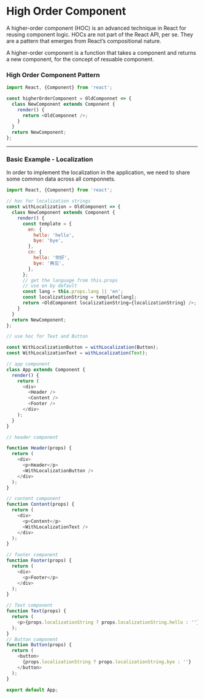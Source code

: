 # High Order Component

A higher-order component (HOC) is an advanced technique in React for reusing component logic. HOCs are not part of the React API, per se. They are a pattern that emerges from React’s compositional nature.

A higher-order component is a function that takes a component and returns a new component, for the concept of resuable component.

### High Order Component Pattern

```js
import React, {Component} from 'react';

const higherOrderComponent = OldComponnet => {
  class NewComponent extends Component {
    render() {
      return <OldComponnet />;
    }
  }
  return NewComponent;
};
```

---

### Basic Example - Localization

In order to implement the localization in the application, we need to share some common data across all componnets.

```js
import React, {Component} from 'react';

// hoc for localization strings
const withLocalization = OldComponent => {
  class NewComponent extends Component {
    render() {
      const template = {
        en: {
          hello: 'hello',
          bye: 'bye',
        },
        cn: {
          hello: '你好',
          bye: '再见',
        },
      };
      // get the language from this.props
      // use en by default
      const lang = this.props.lang || 'en';
      const localizationString = template[lang];
      return <OldComponent localizationString={localizationString} />;
    }
  }
  return NewComponent;
};

// use hoc for Text and Button

const WithLocalizationButton = withLocalization(Button);
const WithLocalizationText = withLocalization(Text);

// app component
class App extends Component {
  render() {
    return (
      <div>
        <Header />
        <Content />
        <Footer />
      </div>
    );
  }
}

// header component

function Header(props) {
  return (
    <div>
      <p>Header</p>
      <WithLocalizationButton />
    </div>
  );
}

// content component
function Content(props) {
  return (
    <div>
      <p>Content</p>
      <WithLocalizationText />
    </div>
  );
}

// footer component
function Footer(props) {
  return (
    <div>
      <p>Footer</p>
    </div>
  );
}

// Text component
function Text(props) {
  return (
    <p>{props.localizationString ? props.localizationString.hello : ''}</p>
  );
}
// Button component
function Button(props) {
  return (
    <button>
      {props.localizationString ? props.localizationString.bye : ''}
    </button>
  );
}

export default App;
```
